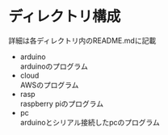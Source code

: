 # ディレクトリ構成
詳細は各ディレクトリ内のREADME.mdに記載
* arduino  
arduinoのプログラム
* cloud  
AWSのプログラム
* rasp  
raspberry piのプログラム
* pc  
arduinoとシリアル接続したpcのプログラム
